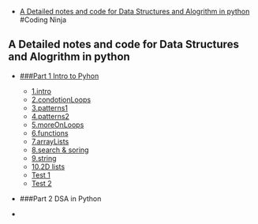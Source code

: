 - [A Detailed notes and code for Data Structures and Alogrithm in python](#a-detailed-notes-and-code-for-data-structures-and-alogrithm-in-python)
#Coding Ninja


##  A Detailed notes and code for Data Structures and Alogrithm in python 

- [###Part 1 Intro to Pyhon](/1.introToPython)
  - [1.intro](/1.introToPython/1.intro)
  - [2.condotionLoops](/1.introToPython/2.conditionsLoops)
  - [3.patterns1](/1.introToPython/3.patterns1)
  - [4.patterns2](/1.introToPython/4.patterns2)
  - [5.moreOnLoops](/1.introToPython/5.moreOnLoops/)
  - [6.functions](/1.introToPython/6.function/)
  - [7.arrayLists](/1.introToPython/7.arrayLists/)
  - [8.search & soring](/1.introToPython/8.searchingSorting/)
  - [9.string](/1.introToPython/9.strings/)
  - [10.2D lists](/1.introToPython/10.TwoDimensionList/)
  - [Test 1](/1.introToPython/test1)
  - [Test 2](/1.introToPython/test)   


- ###Part 2 DSA in Python
- 